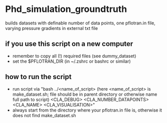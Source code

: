 # Phd_simulation_groundtruth
builds datasets with definable number of data points, one pflotran.in file, varying pressure gradients in external txt file

## if you use this script on a new computer
- remember to copy all (!) required files (see dummy_dataset)
- set the $PFLOTRAN_DIR (in ~/.zshrc or bashrc or similar)

## how to run the script
- run script via "bash ../<name_of_script> (here <name_of_script> is make_dataset.sh; file should be in parent directory or otherwise name full path to script) <CLA_DEBUG> <CLA_NUMBER_DATAPOINTS> <CLA_NAME> <CLA_VISUALISATION>"
- always start from the directory where your pflotran.in file is, otherwise it does not find make_dataset.sh
